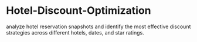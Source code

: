 # Hotel-Discount-Optimization
analyze hotel reservation snapshots and identify the most effective discount strategies across different hotels, dates, and star ratings.
